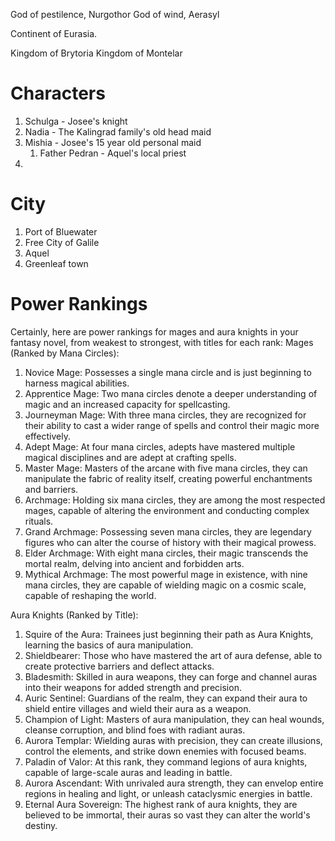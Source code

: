 God of pestilence, Nurgothor
God of wind, Aerasyl

Continent of Eurasia.

Kingdom of Brytoria
Kingdom of Montelar

# Characters
1. Schulga  - Josee's knight
2. Nadia  - The Kalingrad family's old head maid
3. Mishia  - Josee's 15 year old personal maid
   1. Father Pedran  - Aquel's local priest
4. 


# City
1. Port of Bluewater
2. Free City of Galile
3. Aquel
4. Greenleaf town



# Power Rankings
Certainly, here are power rankings for mages and aura knights in your fantasy novel, from weakest to strongest, with titles for each rank:
Mages (Ranked by Mana Circles):
1. Novice Mage: Possesses a single mana circle and is just beginning to harness magical abilities.
2. Apprentice Mage: Two mana circles denote a deeper understanding of magic and an increased capacity for spellcasting.
3. Journeyman Mage: With three mana circles, they are recognized for their ability to cast a wider range of spells and control their magic more effectively.
4. Adept Mage: At four mana circles, adepts have mastered multiple magical disciplines and are adept at crafting spells.
5. Master Mage: Masters of the arcane with five mana circles, they can manipulate the fabric of reality itself, creating powerful enchantments and barriers.
6. Archmage: Holding six mana circles, they are among the most respected mages, capable of altering the environment and conducting complex rituals.
7. Grand Archmage: Possessing seven mana circles, they are legendary figures who can alter the course of history with their magical prowess.
8. Elder Archmage: With eight mana circles, their magic transcends the mortal realm, delving into ancient and forbidden arts.
9. Mythical Archmage: The most powerful mage in existence, with nine mana circles, they are capable of wielding magic on a cosmic scale, capable of reshaping the world.


Aura Knights (Ranked by Title):
1. Squire of the Aura: Trainees just beginning their path as Aura Knights, learning the basics of aura manipulation.
2. Shieldbearer: Those who have mastered the art of aura defense, able to create protective barriers and deflect attacks.
3. Bladesmith: Skilled in aura weapons, they can forge and channel auras into their weapons for added strength and precision.
4. Auric Sentinel: Guardians of the realm, they can expand their aura to shield entire villages and wield their aura as a weapon.
5. Champion of Light: Masters of aura manipulation, they can heal wounds, cleanse corruption, and blind foes with radiant auras.
6. Aurora Templar: Wielding auras with precision, they can create illusions, control the elements, and strike down enemies with focused beams.
7. Paladin of Valor: At this rank, they command legions of aura knights, capable of large-scale auras and leading in battle.
8. Aurora Ascendant: With unrivaled aura strength, they can envelop entire regions in healing and light, or unleash cataclysmic energies in battle.
9. Eternal Aura Sovereign: The highest rank of aura knights, they are believed to be immortal, their auras so vast they can alter the world's destiny.

